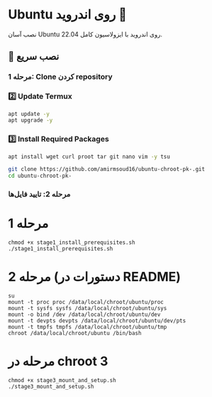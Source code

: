 # Ubuntu روی اندروید 🐧

نصب آسان Ubuntu 22.04 روی اندروید با ایزولاسیون کامل.

## 🚀 نصب سریع

### مرحله 1: Clone کردن repository

### 2️⃣ Update Termux

```bash
apt update -y
apt upgrade -y
```

### 3️⃣ Install Required Packages
```bash
apt install wget curl proot tar git nano vim -y tsu
```
```bash
git clone https://github.com/amirmsoud16/ubuntu-chroot-pk-.git
cd ubuntu-chroot-pk-
```
### مرحله 2: تایید فایل‌ها

# مرحله 1
```
chmod +x stage1_install_prerequisites.sh
./stage1_install_prerequisites.sh
```
# مرحله 2 (دستورات در README)
```
su
mount -t proc proc /data/local/chroot/ubuntu/proc
mount -t sysfs sysfs /data/local/chroot/ubuntu/sys
mount -o bind /dev /data/local/chroot/ubuntu/dev
mount -t devpts devpts /data/local/chroot/ubuntu/dev/pts
mount -t tmpfs tmpfs /data/local/chroot/ubuntu/tmp
chroot /data/local/chroot/ubuntu /bin/bash
```
# مرحله در chroot 3
```
chmod +x stage3_mount_and_setup.sh
./stage3_mount_and_setup.sh
```
